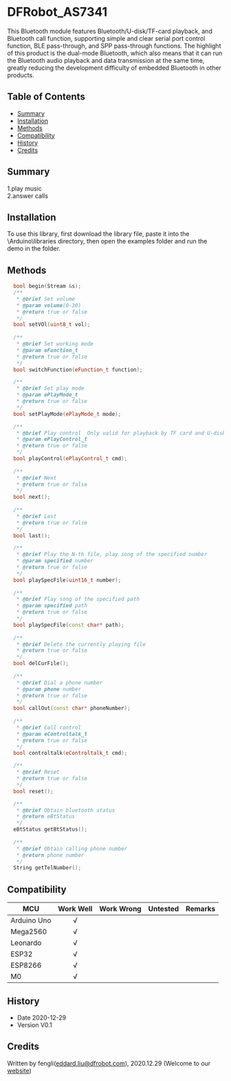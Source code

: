# DFRobot_AS7341

This Bluetooth module features Bluetooth/U-disk/TF-card playback, and Bluetooth call function, supporting simple and clear serial port control function, BLE pass-through, and SPP pass-through functions. The highlight of this product is the dual-mode Bluetooth, which also means that it can run the Bluetooth audio playback and data transmission at the same time, greatly reducing the development difficulty of embedded Bluetooth in other products.
## Table of Contents

* [Summary](#summary)
* [Installation](#installation)
* [Methods](#methods)
* [Compatibility](#compatibility)
* [History](#history)
* [Credits](#credits)

## Summary
1.play music<br>
2.answer calls


## Installation

To use this library, first download the library file, paste it into the \Arduino\libraries directory, then open the examples folder and run the demo in the folder.

## Methods
```C++
  bool begin(Stream &s);
  /**
   * @brief Set volume
   * @param volume(0-30)
   * @return true or false
   */
  bool setVOl(uint8_t vol);
  
  /**
   * @brief Set working mode
   * @param eFunction_t
   * @return true or false
   */
  bool switchFunction(eFunction_t function);

  /**
   * @brief Set play mode 
   * @param ePlayMode_t
   * @return true or false
   */
  bool setPlayMode(ePlayMode_t mode);

  /**
   * @brief Play control  Only valid for playback by TF card and U-disk
   * @param ePlayControl_t
   * @return true or false
   */
  bool playControl(ePlayControl_t cmd);
  
  /**
   * @brief Next
   * @return true or false
   */
  bool next();
  
  /**
   * @brief Last 
   * @return true or false
   */
  bool last();

  /**
   * @brief Play the N-th file, play song of the specified number 
   * @param specified number
   * @return true or false
   */
  bool playSpecFile(uint16_t number);
  
  /**
   * @brief Play song of the specified path
   * @param specified path
   * @return true or false
   */
  bool playSpecFile(const char* path);
  
  /**
   * @brief Delete the currently playing file 
   * @return true or false
   */
  bool delCurFile();
  
  /**
   * @brief Dial a phone number 
   * @param phone number
   * @return true or false
   */
  bool callOut(const char* phoneNumber);
  
  /**
   * @brief Call control 
   * @param eControltalk_t
   * @return true or false
   */
  bool controltalk(eControltalk_t cmd);

  /**
   * @brief Reset
   * @return true or false
   */
  bool reset();

  /**
   * @brief Obtain bluetooth status 
   * @return eBtStatus
   */
  eBtStatus getBtStatus();
  
  /**
   * @brief Obtain calling phone number 
   * @return phone number
   */
  String getTelNumber();
```

## Compatibility

MCU                | Work Well    | Work Wrong   | Untested    | Remarks
------------------ | :----------: | :----------: | :---------: | -----
Arduino Uno        |      √       |              |             | 
Mega2560        |      √       |              |             | 
Leonardo        |      √       |              |             | 
ESP32        |      √       |              |             | 
ESP8266        |      √       |              |             | 
M0        |      √       |              |             | 


## History

- Date 2020-12-29
- Version V0.1


## Credits

Written by fengli(eddard.liu@dfrobot.com), 2020.12.29 (Welcome to our [website](https://www.dfrobot.com/))





